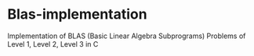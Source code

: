 # Blas-implementation
Implementation of BLAS (Basic Linear Algebra Subprograms) Problems of Level 1, Level 2, Level 3 in C
